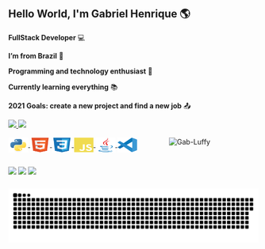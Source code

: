 ## Hello World, I'm Gabriel Henrique 🌎
**FullStack Developer** :computer:

**I’m from Brazil** :house_with_garden:


**Programming and technology enthusiast** 🖤


**Currently learning everything** 📚

**2021 Goals: create a new project and find a new job** :outbox_tray:

<div>
  <a href="https://github.com/GabrielHenriqueCA">
  <img height="170em" src="https://github-readme-stats.vercel.app/api?username=GabrielHenriqueCA&show_icons=true&theme=algolia&include_all_commits=true&count_private=true"/>
  <img height="170em" src="https://github-readme-stats.vercel.app/api/top-langs/?username=GabrielHenriqueCA&layout=compact&langs_count=7&theme=algolia"/>
</div>
  
<div>
 <div style="display: inline_block"><br> 
   <img align="center" alt="Gab-Python" height="30" width="40" src="https://raw.githubusercontent.com/devicons/devicon/master/icons/python/python-original.svg">
   <img align="center" alt="Gab-HTML" height="30" width="40" src="https://raw.githubusercontent.com/devicons/devicon/master/icons/html5/html5-original.svg">
   <img align="center" alt="Gab-CSS" height="30" width="40" src="https://raw.githubusercontent.com/devicons/devicon/master/icons/css3/css3-original.svg">
   <img align="center" alt="Gab-Js" height="30" width="40" src="https://raw.githubusercontent.com/devicons/devicon/master/icons/javascript/javascript-plain.svg">
   <img align="center" alt="Gab-JAVA" height="30" width="40" src="https://raw.githubusercontent.com/devicons/devicon/master/icons/java/java-original.svg">
   <img align="center" alt="Gab-VSCODE" height="30" width="40" src="https://raw.githubusercontent.com/devicons/devicon/master/icons/vscode/vscode-original.svg">
   <img align="right" alt="Gab-Luffy"  height="103" width="180" src="https://media.giphy.com/media/tuCFp8rod0x3O/giphy.gif">
</div>
  
##
  
<div>
  <a href = "mailto:mailto:gabrielhcacontato@gmail"><img src="https://img.shields.io/badge/Gmail-D14836?style=for-the-badge&logo=gmail&logoColor=white" target="_blank"></a>
  <a href="https://www.linkedin.com/in/gabriel-henrique-a52432194/" target="_blank"><img src="https://img.shields.io/badge/-LinkedIn-%230077B5?style=for-the-badge&logo=linkedin&logoColor=white" target="_blank"></a> 
  <a href = "http://api.whatsapp.com/send?phone=5511987623059"><img src="https://img.shields.io/badge/WhatsApp-25D366?style=for-the-badge&logo=whatsapp&logoColor=white" target="_blank"></a>
  
  ![Snake animation](https://github.com/GabrielHenriqueCA/GabrielHenriqueCA/blob/output/github-contribution-grid-snake.svg)
  
</div>
  
